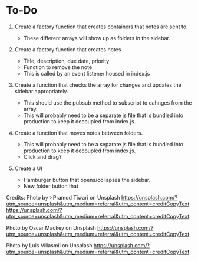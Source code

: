 # To-Do
1. Create a factory function that creates containers that notes are sent to. 
    - These different arrays will show up as folders in the sidebar.

2. Create a factory function that creates notes
    - Title, description, due date, priority
    - Function to remove the note 
    - This is called by an event listener housed in index.js

3. Create a function that checks the array for changes and updates the sidebar appropriately. 
    - This should use the pubsub method to subscript to cahnges from the array. 
    - This will probably need to be a separate js file that is bundled into           production to keep it decoupled from index.js.

4. Create a function that moves notes between folders. 
    - This will probably need to be a separate js file that is bundled into production to keep it decoupled from index.js.
    - Click and drag? 

5. Create a UI 
    - Hamburger button that opens/collapses the sidebar. 
    - New folder button that 

Credits:
Photo by >Pramod Tiwari on Unsplash
  https://unsplash.com/?utm_source=unsplash&utm_medium=referral&utm_content=creditCopyText
  https://unsplash.com/?utm_source=unsplash&utm_medium=referral&utm_content=creditCopyText

Photo by Oscar Mackey on Unsplash
  https://unsplash.com/?utm_source=unsplash&utm_medium=referral&utm_content=creditCopyText
  
Photo by Luis Villasmil on Unsplash
  https://unsplash.com/?utm_source=unsplash&utm_medium=referral&utm_content=creditCopyText
  
  